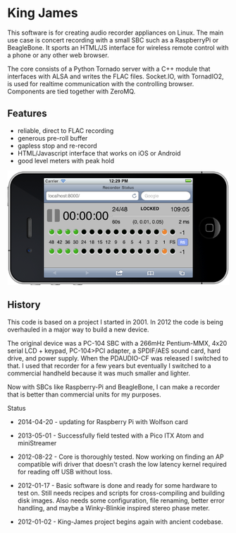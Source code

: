 King James
==========

This software is for creating audio recorder appliances on Linux.  The
main use case is concert recording with a small SBC such as a
RaspberryPi or BeagleBone.  It sports an HTML/JS interface for
wireless remote control with a phone or any other web browser.

The core consists of a Python Tornado server with a C++ module that
interfaces with ALSA and writes the FLAC files.  Socket.IO, with
TornadIO2, is used for realtime communication with the controlling
browser.  Components are tied together with ZeroMQ.

Features
--------

* reliable, direct to FLAC recording
* generous pre-roll buffer
* gapless stop and re-record 
* HTML/Javascript interface that works on iOS or Android
* good level meters with peak hold

![screenshot running in iOS simulator](https://github.com/drue/King-James/raw/master/screenshot.png "screenshot")

History
-------

This code is based on a project I started in 2001.  In 2012 the code is
being overhauled in a major way to build a new device.

The original device was a PC-104 SBC with a 266mHz Pentium-MMX, 4x20
serial LCD + keypad, PC-104>PCI adapter, a SPDIF/AES sound card, hard
drive, and power supply.  When the PDAUDIO-CF was released I switched
to that.  I used that recorder for a few years but eventually I
switched to a commercial handheld because it was much smaller and
lighter.

Now with SBCs like Raspberry-Pi and BeagleBone, I can make a recorder 
that is better than commercial units for my purposes.


Status

* 2014-04-20 - updating for Raspberry Pi with Wolfson card

* 2013-05-01 - Successfully field tested with a Pico ITX Atom and miniStreamer

* 2012-08-22 - Core is thoroughly tested.  Now working on finding an
  AP compatible wifi driver that doesn't crash the low latency kernel
  required for reading off USB without loss.

* 2012-01-17 - Basic software is done and ready for some hardware to
test on.  Still needs recipes and scripts for cross-compiling and
building disk images.  Also needs some configuration, file
renaming, better error handling, and maybe a Winky-Blinkie inspired
stereo phase meter.

* 2012-01-02 - King-James project begins again with ancient codebase.

